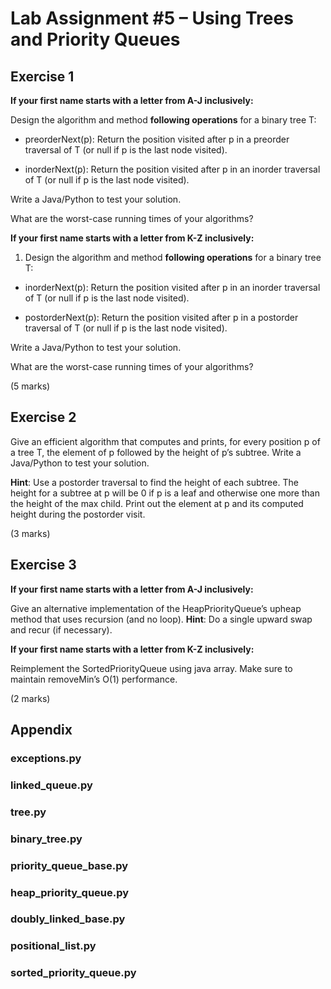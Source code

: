 # Lab Assignment #5 – Using Trees and Priority Queues

## Exercise 1

**If your first name starts with a letter from A-J inclusively:**

Design the algorithm and method **following operations** for a binary
tree T:

- preorderNext(p): Return the position visited after p in a preorder
    traversal of T (or null if p is the last node visited).

- inorderNext(p): Return the position visited after p in an inorder
    traversal of T (or null if p is the last node visited).

Write a Java/Python to test your solution.

What are the worst-case running times of your algorithms?

**If your first name starts with a letter from K-Z inclusively:**

1. Design the algorithm and method **following operations** for a
    binary tree T:

- inorderNext(p): Return the position visited after p in an inorder
    traversal of T (or null if p is the last node visited).

- postorderNext(p): Return the position visited after p in a postorder
    traversal of T (or null if p is the last node visited).

Write a Java/Python to test your solution.

What are the worst-case running times of your algorithms?

(5 marks)

## Exercise 2

Give an efficient algorithm that computes and prints, for every position
p of a tree T, the element of p followed by the height of p’s subtree.
Write a Java/Python to test your solution.

**Hint**: Use a postorder traversal to find the height of each subtree.
The height for a subtree at p will be 0 if p is a leaf and otherwise one
more than the height of the max child. Print out the element at p and
its computed height during the postorder visit.

(3 marks)

## Exercise 3

**If your first name starts with a letter from A-J inclusively:**

Give an alternative implementation of the HeapPriorityQueue’s upheap
method that uses recursion (and no loop). **Hint**: Do a single upward
swap and recur (if necessary).

**If your first name starts with a letter from K-Z inclusively:**

Reimplement the SortedPriorityQueue using java array. Make sure to
maintain removeMin’s O(1) performance.

(2 marks)

## Appendix

### exceptions.py

### linked_queue.py

### tree.py

### binary_tree.py

### priority_queue_base.py

### heap_priority_queue.py

### doubly_linked_base.py

### positional_list.py

### sorted_priority_queue.py

